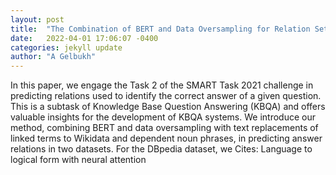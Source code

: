 ```yaml
---
layout: post
title:  "The Combination of BERT and Data Oversampling for Relation Set Prediction"
date:   2022-04-01 17:06:07 -0400
categories: jekyll update
author: "A Gelbukh"
---
```

In this paper, we engage the Task 2 of the SMART Task 2021 challenge in predicting relations used to identify the correct answer of a given question. This is a subtask of Knowledge Base Question Answering (KBQA) and offers valuable insights for the development of KBQA systems. We introduce our method, combining BERT and data oversampling with text replacements of linked terms to Wikidata and dependent noun phrases, in predicting answer relations in two datasets. For the DBpedia dataset, we Cites: Language to logical form with neural attention